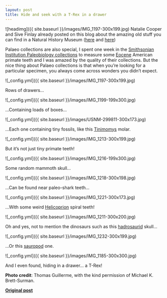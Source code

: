```yaml
---
layout: post
title: Hide and seek with a T-Rex in a drawer
---
```


![headimg]({{ site.baseurl }}/images/IMG_1197-300x199.jpg)
Natalie Cooper and Sive Finlay already posted on this blog about the amazing old stuff you can find in a Natural History Museum ([here](http://www.ecoevoblog.com/2012/10/12/darwins-insects-dodo-skeletons-and-macaques-with-braces/) and [here](http://www.ecoevoblog.com/2013/02/13/treasures-of-natural-history/))

Palaeo collections are also special, I spent one week in the [Smithsonian Institution Paleobiology collections](http://paleobiology.si.edu/) to measure some [Eocene](http://en.wikipedia.org/wiki/Eocene) American primate teeth and I was amazed by the quality of their collections. But the nice thing about Palaeo collections is that when you’re looking for a particular specimen, you always come across wonders you didn’t expect.

![_config.yml]({{ site.baseurl }}/images/IMG_1197-300x199.jpg)

Rows of drawers...

![_config.yml]({{ site.baseurl }}/images/IMG_1199-199x300.jpg)

...Containing loads of boxes...

![_config.yml]({{ site.baseurl }}/images/USNM-299811-300x173.jpg)

...Each one containing tiny fossils, like this [Tinimomys](http://paleodb.org/?a=basicTaxonInfo&taxon_no=52321) molar.

![_config.yml]({{ site.baseurl }}/images/IMG_1213-300x199.jpg)

But it’s not just tiny primate teeth!

![_config.yml]({{ site.baseurl }}/images/IMG_1216-199x300.jpg)

Some random mammoth skull...

![_config.yml]({{ site.baseurl }}/images/IMG_1218-300x198.jpg)

...Can be found near paleo-shark teeth...

![_config.yml]({{ site.baseurl }}/images/IMG_1221-300x173.jpg)

...With some weird [Helicoprion](http://en.wikipedia.org/wiki/Helicoprion) spiral teeth!

![_config.yml]({{ site.baseurl }}/images/IMG_1211-300x200.jpg)

Oh and yes, not to mention the dinosaurs such as this [hadrosaurid](http://en.wikipedia.org/wiki/Hadrosaurid) skull...

![_config.yml]({{ site.baseurl }}/images/IMG_1232-300x199.jpg)

...Or this [sauropod](http://en.wikipedia.org/wiki/Sauropod) one.

![_config.yml]({{ site.baseurl }}/images/IMG_1185-300x300.jpg)

And I even found, hiding in a drawer... a T-Rex!



**Photo credit**: Thomas Guillerme, with the kind permission of Michael K. Brett-Surman.

**[Original post](http://www.ecoevoblog.com/2013/04/17/hide-and-seek-with-a-t-rex-in-a-drawer/)**
